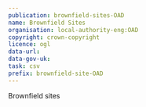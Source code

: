 ```yaml
---
publication: brownfield-sites-OAD
name: Brownfield Sites
organisation: local-authority-eng:OAD
copyright: crown-copyright
licence: ogl
data-url: 
data-gov-uk: 
task: csv
prefix: brownfield-site-OAD
---
```


Brownfield sites

